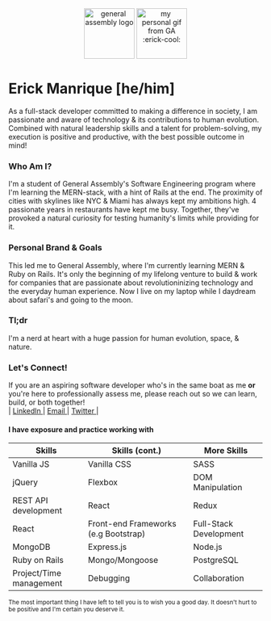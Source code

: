 <div align="center">
<img src="https://github.com/yeezick/home.io/blob/main/images/ga-logo.png?raw=true" alt="general assembly logo" width="100px" height="100px"/>
  <img src="https://raw.githubusercontent.com/yeezick/iNetwork/main/src/images/erick-cool.gif" alt="my personal gif from GA :erick-cool:" width="100px" height="100px"/>
  </div>
  
# Erick Manrique [he/him]

As a full-stack developer committed to making a difference in society, I am passionate and aware of technology & its contributions to human evolution. Combined with natural leadership skills and a talent for problem-solving, my execution is positive and productive, with the best possible outcome in mind!

### Who Am I?
I'm a student of General Assembly's Software Engineering program where I'm learning the MERN-stack, with a hint of Rails at the end. The proximity of cities with skylines like NYC & Miami has always kept my ambitions high. 4 passionate years in restaurants have kept me busy. Together, they've provoked a natural curiosity for testing humanity's limits while providing for it.
<br/> 
### Personal Brand & Goals
This led me to General Assembly, where I'm currently learning MERN & Ruby on Rails. It's only the beginning of my lifelong venture to build & work for companies that are passionate about revolutioninizing technology and the everyday human experience. Now I live on my laptop while I daydream about safari's and going to the moon.
  <br/>
  
  ### Tl;dr
  I'm a nerd at heart with a huge passion for human evolution, space, & nature.
  
  ### Let's Connect!

  If you are an aspiring software developer who's in the same boat as me <b> or </b> you're here to professionally assess me, please reach out so we can learn, build, or both together! <br/>
| <a href="https://www.linkedin.com/in/erick-manrique/"> LinkedIn </a>  | <a href='mailto:ramerick5@gmail.com?subject=Nice%20Webpage'> Email </a>  | <a href='https://twitter.com/erckmun'> Twitter </a>  |
  
   #### I have exposure and practice working with 
| Skills | Skills (cont.) | More Skills |
| ------------- | ------------- |  ------ |
| Vanilla JS  | Vanilla CSS  | SASS |
| jQuery  | Flexbox  | DOM Manipulation|
| REST API development  | React | Redux| 
| React  | Front-end Frameworks (e.g Bootstrap) | Full-Stack Development |
| MongoDB  | Express.js | Node.js |
| Ruby on Rails  | Mongo/Mongoose| PostgreSQL | 
| Project/Time management| Debugging | Collaboration |


 <small> The most important thing I have left to tell you is to wish you a good day. It doesn't hurt to be positive and I'm certain you deserve it.  </small>

